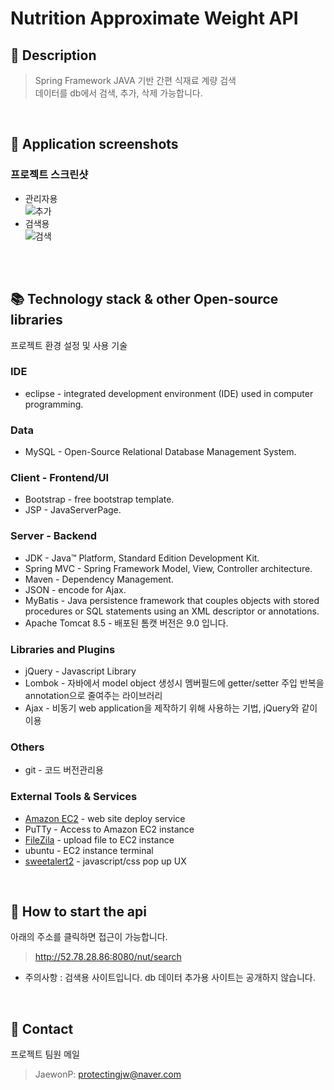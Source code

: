 # Nutrition Approximate Weight API

## 🔖 Description
> Spring Framework JAVA 기반 간편 식재료 계량 검색   
> 데이터를 db에서 검색, 추가, 삭제 가능합니다.
<br/>

## 📇 Application screenshots 
### 프로젝트 스크린샷  
* 관리자용  
![추가](https://user-images.githubusercontent.com/63588838/106379251-fb554300-63ed-11eb-9658-13bb8453ddf8.JPG)  
* 검색용  
![검색](https://user-images.githubusercontent.com/63588838/106379239-db258400-63ed-11eb-8282-a4d24d51e899.JPG)
<br/>
<br/>

## 📚 Technology stack & other Open-source libraries
프로젝트 환경 설정 및 사용 기술

### IDE
* eclipse - integrated development environment (IDE) used in computer programming. 
### Data
* MySQL - Open-Source Relational Database Management System.
### Client - Frontend/UI
* Bootstrap - free bootstrap template.   
* JSP - JavaServerPage.
### Server - Backend
* JDK - Java™ Platform, Standard Edition Development Kit.
* Spring MVC - Spring Framework Model, View, Controller architecture.
* Maven - Dependency Management.
* JSON - encode for Ajax.
* MyBatis - Java persistence framework that couples objects with stored procedures or SQL statements using an XML descriptor or annotations.
* Apache Tomcat 8.5 - 배포된 톰캣 버전은 9.0 입니다. 
### Libraries and Plugins
* jQuery - Javascript Library
* Lombok - 자바에서 model object 생성시 멤버필드에 getter/setter 주입 반복을 annotation으로 줄여주는 라이브러리  
* Ajax - 비동기 web application을 제작하기 위해 사용하는 기법, jQuery와 같이 이용
### Others
* git - 코드 버전관리용
### External Tools & Services
* [Amazon EC2](https://aws.amazon.com/ko/?nc2=h_lg) - web site deploy service
* PuTTy - Access to Amazon EC2 instance 
* [FileZila](https://filezilla-project.org/) - upload file to EC2 instance
* ubuntu - EC2 instance terminal 
* [sweetalert2](https://sweetalert2.github.io/) - javascript/css pop up UX
<br/>

## 📌 How to start the api
아래의 주소를 클릭하면 접근이 가능합니다. 
> <http://52.78.28.86:8080/nut/search>
* 주의사항 : 검색용 사이트입니다. db 데이터 추가용 사이트는 공개하지 않습니다.   
<br/>

## 📧 Contact
프로젝트 팀원 메일  
> JaewonP: <protectingjw@naver.com>   
